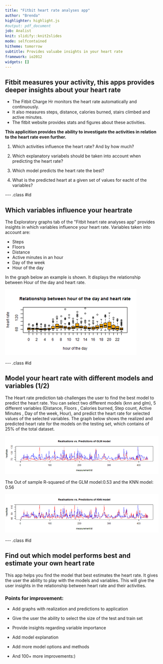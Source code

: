 ```yaml
---
title: "Fitbit heart rate analyses app"
author: "Brenda"
highlighter: highlight.js
#output: pdf_document
job: Analist
knit: slidify::knit2slides
mode: selfcontained
hitheme: tomorrow
subtitle: Provides valuabe insights in your heart rate
framework: io2012
widgets: []
---
```



## Fitbit measures your activity, this apps provides deeper insights about your heart rate

* The Fitbit Charge Hr monitors the heart rate automatically and continuously. 
* It also measures steps, distance, calories burned, stairs climbed and active minutes. 
* The fitbit website provides stats and figures about these activities. 

<strong>
This applicition provides the ability to investigate the activities in relation to the heart rate even further.
</strong>

1. Which activities influence the heart rate? And by how much?

2. Which explanatory variabels should be taken into account when predicting the heart rate?

3. Which model predicts the heart rate the best? 

4. What is the predicted heart at a given set of values for eacht of the variables?

--- .class #id 

## Which variables influence your heartrate 





The Exploratory graphs tab of the  "Fitbit heart rate analyses app" provides insights in which variables influence your heart rate. Variables taken into account are:
* Steps
* Floors
* Distance
* Active minutes in an hour
* Day of the week
* Hour of the day

In the graph below an example is shown. It displays the relationship between Hour of the day and heart rate.

![plot of chunk plot](assets/fig/plot-1.png)

--- .class #id 

## Model your heart rate with different models and variables (1/2)

The Heart rate prediction tab challenges the user to find the best model to predict the heart rate. You can select two different models (knn and glm), 5 different variables (Distance, Floors , Calories burned, Step count, Active Minutes , Day of the week, Hour), and predict the heart rate for selected values of the selected variables.
The graph below shows the realized and predicted heart rate for the models on the testing set, which contains of 25% of the total dataset. 



![plot of chunk plot1](assets/fig/plot1-1.png)

The Out of sample R-squared of the GLM model:0.53 and the KNN model: 0.56


![plot of chunk plot2](assets/fig/plot2-1.png)

--- .class #id 

## Find out which model performs best and estimate your own heart rate
 
This app helps you find the model that best estimates the heart rate. 
It gives the user the ability to play with the models and variables. 
This will give the user insights in the relationship between heart rate and their activities.

### Points for improvement:

* Add graphs with realization and predictions to application

* Give the user the ability to select the size of the test and train set

* Provide insights regarding variable importance

* Add model explanation

* Add more model options and methods

* And 100+ more improvements:)








